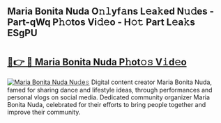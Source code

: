 ## Maria Bonita Nuda O𝚗𝚕yf𝚊ns L𝚎a𝚔ed N𝚞𝚍es - Part-qWq P𝚑𝚘tos Vi𝚍𝚎o - H𝚘𝚝 Part L𝚎a𝚔s ESgPU

# <h2><a href="http://kf5lr9a.oniu.top/?m=Maria+Bonita+Nuda">🔗👉 🔴 Maria Bonita Nuda P𝚑ot𝚘𝚜 V𝚒d𝚎o</a></h2>

[![Maria Bonita Nuda Nu𝚍e𝚜](https://i.imgur.com/0qMVB7G.gif)](http://kf5lr9a.oniu.top/?m=Maria+Bonita+Nuda)
Digital content creator Maria Bonita Nuda, famed for sharing dance and lifestyle ideas, through performances and personal vlogs on social media. Dedicated community organizer Maria Bonita Nuda, celebrated for their efforts to bring people together and improve their community.  
